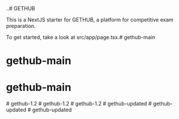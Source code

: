 ..# GETHUB

This is a NextJS starter for GETHUB, a platform for competitive exam preparation.

To get started, take a look at src/app/page.tsx.# gethub-main
# gethub-main
# gethub-main
#   g e t h u b - 1 . 2  
 #   g e t h u b - 1 . 2  
 #   g e t h u b - 1 . 2  
 #   g e t h u b - u p d a t e d  
 #   g e t h u b - u p d a t e d  
 #   g e t h u b - u p d a t e d  
 